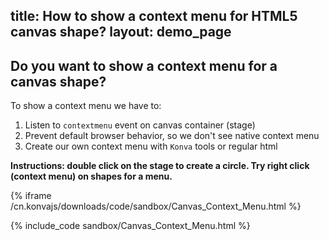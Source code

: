 title: How to show a context menu for HTML5 canvas shape?
layout: demo_page
---

## Do you want to show a context menu for a canvas shape?

To show a context menu we have to:

1. Listen to `contextmenu` event on canvas container (stage)
2. Prevent default browser behavior, so we don't see native context menu
3. Create our own context menu with `Konva` tools or regular html

**Instructions: double click on the stage to create a circle. Try right click (context menu) on shapes for a menu.**

{% iframe /cn.konvajs/downloads/code/sandbox/Canvas_Context_Menu.html %}

{% include_code sandbox/Canvas_Context_Menu.html %}